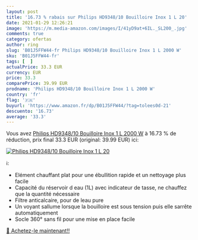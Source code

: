 ```yaml
---
layout: post
title: '16.73 % rabais sur Philips HD9348/10 Bouilloire Inox 1 L 20'
date: 2021-01-29 12:26:21
image: 'https://m.media-amazon.com/images/I/41yD9at+6IL._SL200_.jpg'
comments: true
category: ofertas
author: ring
slug: 'B01J5FFW44-fr Philips HD9348/10 Bouilloire Inox 1 L 2000 W'
sku: 'B01J5FFW44-fr'
tags: [  ]
actualPrice: 33.3 EUR
currency: EUR
price: 33.3
comparePrice: 39.99 EUR
prodname: 'Philips HD9348/10 Bouilloire Inox 1 L 2000 W'
country: 'fr'
flag: '🇫🇷'
buyurl: 'https://www.amazon.fr/dp/B01J5FFW44/?tag=tolees0d-21'
descuento: '16.73'
average: '33.3'
---
```


Vous avez [Philips HD9348/10 Bouilloire Inox 1 L 2000 W](https://www.amazon.fr/dp/B01J5FFW44/?tag=tolees0d-21)  à  16.73 % de réduction, prix final  33.3 EUR (original: 39.99 EUR) ici:

[![Philips HD9348/10 Bouilloire Inox 1 L 20](https://m.media-amazon.com/images/I/41yD9at+6IL._SL200_.jpg)](https://www.amazon.fr/dp/B01J5FFW44/?tag=tolees0d-21)

ℹ️:

- Elément chauffant plat pour une ébullition rapide et un nettoyage plus facile
- Capacité du réservoir d eau (1L) avec indicateur de tasse, ne chauffez que la quantité nécessaire
- Filtre anticalcaire, pour de leau pure
- Un voyant sallume lorsque la bouilloire est sous tension puis elle sarrête automatiquement
- Socle 360° sans fil pour une mise en place facile

[🛒 Achetez-le maintenant!!](https://www.amazon.fr/dp/B01J5FFW44/?tag=tolees0d-21)
